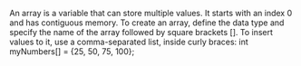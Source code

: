 An array is a variable that can store multiple values.
It starts with an index 0 and has contiguous memory.
To create an array, define the data type and specify the name of the array followed by square brackets [].
To insert values to it, use a comma-separated list, inside curly braces:
int myNumbers[] = {25, 50, 75, 100};
